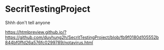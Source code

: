 # SecritTestingProject
Shhh don't tell anyone

https://htmlpreview.github.io/?https://github.com/duyhung2h/SecritTestingProject/blob/fb9f0180d105552b844bf0ffd26a576fc0299789/notavirus.html
